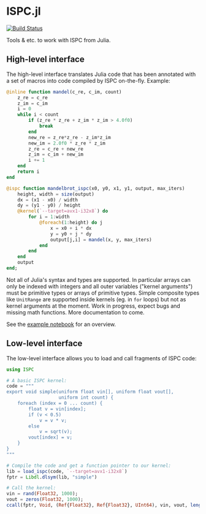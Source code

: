 # ISPC.jl

[![Build Status](https://travis-ci.org/damiendr/ISPC.jl.svg?branch=master)](https://travis-ci.org/damiendr/ISPC.jl)

Tools & etc. to work with ISPC from Julia.

## High-level interface

The high-level interface translates Julia code that has been annotated with
a set of macros into code compiled by ISPC on-the-fly. Example:

```julia
@inline function mandel(c_re, c_im, count)
    z_re = c_re
    z_im = c_im
    i = 0
    while i < count
        if (z_re * z_re + z_im * z_im > 4.0f0)
            break
        end
        new_re = z_re*z_re - z_im*z_im
        new_im = 2.0f0 * z_re * z_im
        z_re = c_re + new_re
        z_im = c_im + new_im
        i += 1
    end
    return i
end

@ispc function mandelbrot_ispc(x0, y0, x1, y1, output, max_iters)
    height, width = size(output)
    dx = (x1 - x0) / width
    dy = (y1 - y0) / height
    @kernel(`--target=avx1-i32x8`) do
        for i = 1:width
            @foreach(1:height) do j
                x = x0 + i * dx
                y = y0 + j * dy
                output[j,i] = mandel(x, y, max_iters)
            end
        end
    end
    output
end;
```

Not all of Julia's syntax and types are supported. In particular arrays can only be
indexed with integers and all outer variables ("kernel arguments") must be primitive
types or arrays of primitive types. Simple composite types like `UnitRange` are
supported inside kernels (eg. in `for` loops) but not as kernel arguments at the
moment.
Work in progress, expect bugs and missing math functions. More documentation to
come.

See the [example notebook](https://github.com/damiendr/ISPC.jl/blob/master/examples/ISPC-mandelbrot.ipynb) for an overview.

## Low-level interface

The low-level interface allows you to load and call fragments of ISPC code:

```julia
using ISPC

# A basic ISPC kernel:
code = """
export void simple(uniform float vin[], uniform float vout[],
                   uniform int count) {
    foreach (index = 0 ... count) {
        float v = vin[index];
        if (v < 0.5)
            v = v * v;
        else
            v = sqrt(v);
        vout[index] = v;
    }
}
"""

# Compile the code and get a function pointer to our kernel:
lib = load_ispc(code, `--target=avx1-i32x8`)
fptr = Libdl.dlsym(lib, "simple")

# Call the kernel:
vin = rand(Float32, 1000);
vout = zeros(Float32, 1000);
ccall(fptr, Void, (Ref{Float32}, Ref{Float32}, UInt64), vin, vout, length(vout))
```